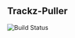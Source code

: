 ## Trackz-Puller
![Build Status](https://circleci.com/gh/nickrobinson/trackz-puller.svg?style=shield&circle-token=8383f9cdcb22b5a74c48183906eabbf27704b32d)